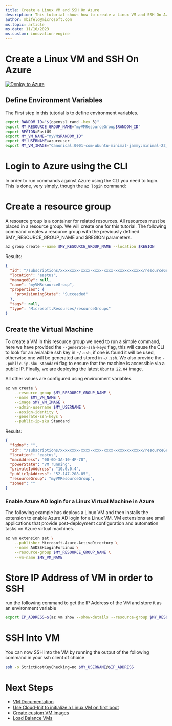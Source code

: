 ```yaml
---
title: Create a Linux VM and SSH On Azure
description: This tutorial shows how to create a Linux VM and SSH On Azure.
author: mbifeld@microsoft.com
ms.topic: article
ms.date: 11/10/2023
ms.custom: innovation-engine
---
```


# Create a Linux VM and SSH On Azure

[![Deploy to Azure](https://aka.ms/deploytoazurebutton)](https://portal.azure.com/?Microsoft_Azure_CloudNative_clientoptimizations=false&feature.canmodifyextensions=true#view/Microsoft_Azure_CloudNative/SubscriptionSelectionPage.ReactView/tutorialKey/CreateLinuxVMAndSSH)


## Define Environment Variables

The First step in this tutorial is to define environment variables.

```bash
export RANDOM_ID="$(openssl rand -hex 3)"
export MY_RESOURCE_GROUP_NAME="myVMResourceGroup$RANDOM_ID"
export REGION=EastUS
export MY_VM_NAME="myVM$RANDOM_ID"
export MY_USERNAME=azureuser
export MY_VM_IMAGE="Canonical:0001-com-ubuntu-minimal-jammy:minimal-22_04-lts-gen2:latest"
```

# Login to Azure using the CLI

In order to run commands against Azure using the CLI you need to login. This is done, very simply, though the `az login` command:

# Create a resource group

A resource group is a container for related resources. All resources must be placed in a resource group. We will create one for this tutorial. The following command creates a resource group with the previously defined $MY_RESOURCE_GROUP_NAME and $REGION parameters.

```bash
az group create --name $MY_RESOURCE_GROUP_NAME --location $REGION
```

Results:

<!-- expected_similarity=0.3 -->
```json   
{
  "id": "/subscriptions/xxxxxxxx-xxxx-xxxx-xxxx-xxxxxxxxxxxx/resourceGroups/myVMResourceGroup",
  "location": "eastus",
  "managedBy": null,
  "name": "myVMResourceGroup",
  "properties": {
    "provisioningState": "Succeeded"
  },
  "tags": null,
  "type": "Microsoft.Resources/resourceGroups"
}
```

## Create the Virtual Machine

To create a VM in this resource group we need to run a simple command, here we have provided the `--generate-ssh-keys` flag, this will cause the CLI to look for an avialable ssh key in `~/.ssh`, if one is found it will be used, otherwise one will be generated and stored in `~/.ssh`. We also provide the `--public-ip-sku Standard` flag to ensure that the machine is accessible via a public IP. Finally, we are deploying the latest `Ubuntu 22.04` image. 

All other values are configured using environment variables.

```bash
az vm create \
    --resource-group $MY_RESOURCE_GROUP_NAME \
    --name $MY_VM_NAME \
    --image $MY_VM_IMAGE \
    --admin-username $MY_USERNAME \
    --assign-identity \
    --generate-ssh-keys \
    --public-ip-sku Standard
```

Results:

<!-- expected_similarity=0.3 -->
```json
{
  "fqdns": "",
  "id": "/subscriptions/xxxxxxxx-xxxx-xxxx-xxxx-xxxxxxxxxxxx/resourceGroups/myVMResourceGroup/providers/Microsoft.Compute/virtualMachines/myVM",
  "location": "eastus",
  "macAddress": "00-0D-3A-10-4F-70",
  "powerState": "VM running",
  "privateIpAddress": "10.0.0.4",
  "publicIpAddress": "52.147.208.85",
  "resourceGroup": "myVMResourceGroup",
  "zones": ""
}
```

### Enable Azure AD login for a Linux Virtual Machine in Azure

The following example has deploys a Linux VM and then installs the extension to enable Azure AD login for a Linux VM. VM extensions are small applications that provide post-deployment configuration and automation tasks on Azure virtual machines.

```bash
az vm extension set \
    --publisher Microsoft.Azure.ActiveDirectory \
    --name AADSSHLoginForLinux \
    --resource-group $MY_RESOURCE_GROUP_NAME \
    --vm-name $MY_VM_NAME
```

# Store IP Address of VM in order to SSH
run the following command to get the IP Address of the VM and store it as an environment variable

```bash
export IP_ADDRESS=$(az vm show --show-details --resource-group $MY_RESOURCE_GROUP_NAME --name $MY_VM_NAME --query publicIps --output tsv)
```

# SSH Into VM

<!--## Export the SSH configuration for use with SSH clients that support OpenSSH & SSH into the VM.
Login to Azure Linux VMs with Azure AD supports exporting the OpenSSH certificate and configuration. That means you can use any SSH clients that support OpenSSH-based certificates to sign in through Azure AD. The following example exports the configuration for all IP addresses assigned to the VM:-->

<!--
```bash
yes | az ssh config --file ~/.ssh/config --name $MY_VM_NAME --resource-group $MY_RESOURCE_GROUP_NAME
```
-->

You can now SSH into the VM by running the output of the following command in your ssh client of choice

```bash
ssh -o StrictHostKeyChecking=no $MY_USERNAME@$IP_ADDRESS
```

# Next Steps

* [VM Documentation](https://learn.microsoft.com/en-us/azure/virtual-machines/)
* [Use Cloud-Init to initialize a Linux VM on first boot](https://learn.microsoft.com/en-us/azure/virtual-machines/linux/tutorial-automate-vm-deployment)
* [Create custom VM images](https://learn.microsoft.com/en-us/azure/virtual-machines/linux/tutorial-custom-images)
* [Load Balance VMs](https://learn.microsoft.com/en-us/azure/load-balancer/quickstart-load-balancer-standard-public-cli)
